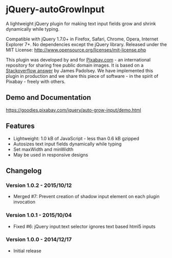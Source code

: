 jQuery-autoGrowInput
====================

A lightweight jQuery plugin for making text input fields grow and shrink dynamically while typing.

Compatible with jQuery 1.7.0+ in Firefox, Safari, Chrome, Opera, Internet Explorer 7+. No dependencies except the jQuery library.
Released under the MIT License: http://www.opensource.org/licenses/mit-license.php

This plugin was developed by and for [Pixabay.com](https://pixabay.com/) - an international repository for sharing free public domain images.
It is based on a [Stackoverflow answer](http://stackoverflow.com/questions/931207) by James Padolsey.
We have implemented this plugin in production and we share this piece of software - in the spirit of Pixabay - freely with others.

## Demo and Documentation

https://goodies.pixabay.com/jquery/auto-grow-input/demo.html

## Features

* Lightweight: 1.0 kB of JavaScript - less than 0.6 kB gzipped
* Autosizes text input fields dynamically while typing
* Set maxWidth and minWidth
* May be used in responsive designs

## Changelog

### Version 1.0.2 - 2015/10/12

* Merged #7: Prevent creation of shadow input element on each plugin invocation

### Version 1.0.1 - 2015/10/04

* Fixed #6: jQuery input:text selector ignores text based html5 inputs

### Version 1.0.0 - 2014/12/17

* Initial release
